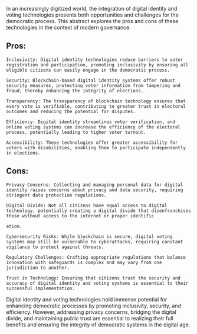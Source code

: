 In an increasingly digitized world, the integration of digital identity and voting technologies presents both opportunities and challenges for the democratic process. This abstract explores the pros and cons of these technologies in the context of modern governance.

## Pros:

    Inclusivity: Digital identity technologies reduce barriers to voter registration and participation, promoting inclusivity by ensuring all eligible citizens can easily engage in the democratic process.

    Security: Blockchain-based digital identity systems offer robust security measures, protecting voter information from tampering and fraud, thereby enhancing the integrity of elections.

    Transparency: The transparency of blockchain technology ensures that every vote is verifiable, contributing to greater trust in electoral outcomes and reducing the potential for disputes.

    Efficiency: Digital identity streamlines voter verification, and online voting systems can increase the efficiency of the electoral process, potentially leading to higher voter turnout.

    Accessibility: These technologies offer greater accessibility for voters with disabilities, enabling them to participate independently in elections.

## Cons:

    Privacy Concerns: Collecting and managing personal data for digital identity raises concerns about privacy and data security, requiring stringent data protection regulations.

    Digital Divide: Not all citizens have equal access to digital technology, potentially creating a digital divide that disenfranchises those without access to the internet or proper identific

    ation.

    Cybersecurity Risks: While blockchain is secure, digital voting systems may still be vulnerable to cyberattacks, requiring constant vigilance to protect against threats.

    Regulatory Challenges: Crafting appropriate regulations that balance innovation with safeguards is complex and may vary from one jurisdiction to another.

    Trust in Technology: Ensuring that citizens trust the security and accuracy of digital identity and voting systems is essential to their successful implementation.

Digital identity and voting technologies hold immense potential for enhancing democratic processes by promoting inclusivity, security, and efficiency. However, addressing privacy concerns, bridging the digital divide, and maintaining public trust are essential to realizing their full benefits and ensuring the integrity of democratic systems in the digital age.

